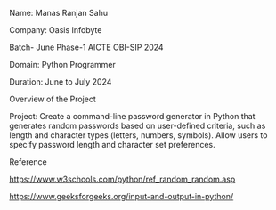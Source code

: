 Name: Manas Ranjan Sahu

Company: Oasis Infobyte

Batch- June Phase-1 AICTE OBI-SIP 2024

Domain: Python Programmer 

Duration: June to July 2024

Overview of the Project

Project: Create a command-line password generator in Python that generates random passwords based on user-defined criteria, such as length and character types (letters, numbers, symbols). Allow users to specify password length and character set preferences.


Reference 


https://www.w3schools.com/python/ref_random_random.asp


https://www.geeksforgeeks.org/input-and-output-in-python/
